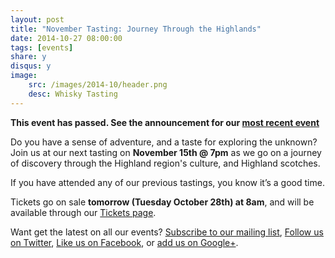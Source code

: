 ```yaml
---
layout: post
title: "November Tasting: Journey Through the Highlands"
date: 2014-10-27 08:00:00
tags: [events]
share: y
disqus: y
image: 
    src: /images/2014-10/header.png
    desc: Whisky Tasting
---
```


**This event has passed. See the announcement for our [most recent event](/most-recent/)**

Do you have a sense of adventure, and a taste for exploring the unknown? 
Join us at our next tasting on **November 15th @ 7pm** as we go on a 
journey of discovery through the Highland region's culture, and Highland scotches.

If you have attended any of our previous tastings, you know it’s a good time. 

Tickets go on sale **tomorrow (Tuesday October 28th) at 8am**, 
and will be available through our [Tickets page][1]. 

Want get the latest on all our events? [Subscribe to our mailing list][2], [Follow us on Twitter][3], [Like us on Facebook][4], or [add us on Google+][5].

  [1]: /tickets/
  [2]: /subscribe/
  [3]: http://twitter.com/whiskydev
  [4]: http://www.facebook.com/whiskydev
  [5]: http://plus.google.com/+Whiskydev
